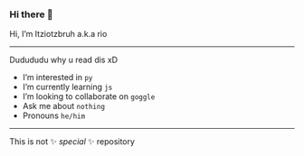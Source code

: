 ### Hi there 👋
Hi, I’m Itziotzbruh a.k.a rio
_______

Dudududu why u read dis xD

- I’m interested in ```py```
- I’m currently learning ```js```
- I’m looking to collaborate on ```goggle```
- Ask me about ```nothing```
- Pronouns ```he/him```
________

This is not ✨ _special_ ✨ repository 
